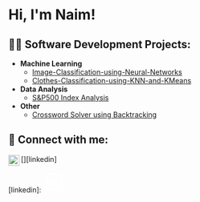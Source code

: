 <h1>Hi, I'm Naim! </h1>

<h2>👨‍💻 Software Development Projects:</h2>

- <b>Machine Learning</b>
  - [Image-Classification-using-Neural-Networks ](https://github.com/naimmoltrasio/Image-Classification-using-Neural-Networks)
  - [Clothes-Classification-using-KNN-and-KMeans ](https://github.com/naimmoltrasio/Clothes-Classification-using-Machine-Learning)
- <b>Data Analysis</b>
  - [S&P500 Index Analysis](https://github.com/naimmoltrasio/SP500-Stock-Market-Analysis)
- <b>Other</b>
  - [Crossword Solver using Backtracking](https://github.com/naimmoltrasio/Crossword-Solver-with-Backtracking-Algorithm)

<h2> 🤳 Connect with me:</h2>

[<img align="left" alt="NaimMoltrasio | LinkedIn" width="22px" src="https://cdn.jsdelivr.net/npm/simple-icons@v3/icons/linkedin.svg" />][linkedin]

[linkedin]: [<svg xmlns="http://www.w3.org/2000/svg" class="icon icon-tabler icon-tabler-brand-linkedin" width="44" height="44" viewBox="0 0 24 24" stroke-width="1.5" stroke="#ffffff" fill="none" stroke-linecap="round" stroke-linejoin="round">
  <path stroke="none" d="M0 0h24v24H0z" fill="none"/>
  <path d="M4 4m0 2a2 2 0 0 1 2 -2h12a2 2 0 0 1 2 2v12a2 2 0 0 1 -2 2h-12a2 2 0 0 1 -2 -2z" />
  <path d="M8 11l0 5" />
  <path d="M8 8l0 .01" />
  <path d="M12 16l0 -5" />
  <path d="M16 16v-3a2 2 0 0 0 -4 0" />
</svg>](https://www.linkedin.com/in/naimmoltrasio/)


